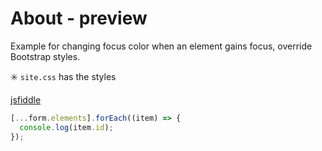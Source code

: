 ﻿# About - preview

Example for changing focus color when an element gains focus, override Bootstrap styles.

:eight_spoked_asterisk: `site.css` has the styles

[jsfiddle](https://jsfiddle.net/karenpayneoregon/m8ykLtxd/3/)

```javascript
[...form.elements].forEach((item) => {
  console.log(item.id);
});
```
